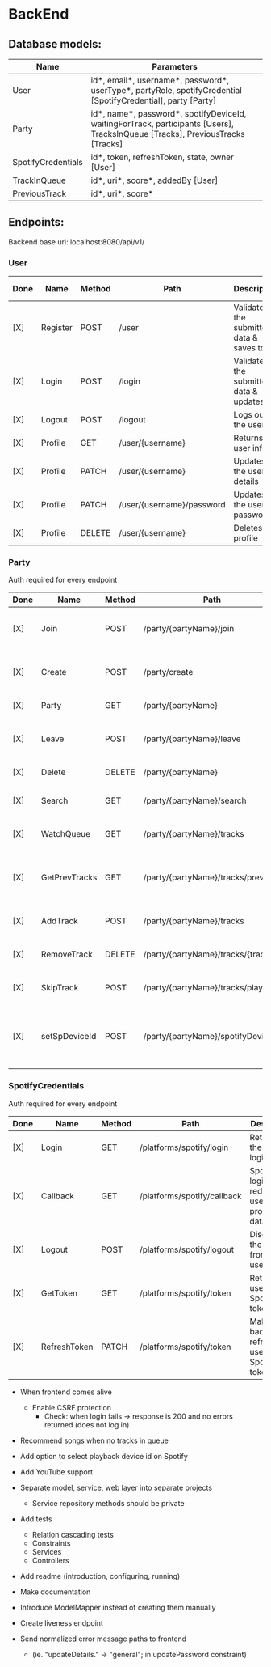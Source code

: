 # BackEnd

## Database models:

| Name               | Parameters                                                                                                                        |
|--------------------|-----------------------------------------------------------------------------------------------------------------------------------|
| User               | id\*, email\*, username\*, password\*, userType\*, partyRole, spotifyCredential [SpotifyCredential], party [Party]                |
| Party              | id\*, name\*, password\*, spotifyDeviceId, waitingForTrack, participants [Users], TracksInQueue [Tracks], PreviousTracks [Tracks] |
| SpotifyCredentials | id\*, token, refreshToken, state, owner [User]                                                                                    |
| TrackInQueue       | id\*, uri\*, score\*, addedBy [User]                                                                                              |
| PreviousTrack      | id\*, uri\*, score\*                                                                                                              |

## Endpoints:

Backend base uri:
localhost:8080/api/v1/

### User

| Done | Name     | Method | Path                      | Description                                | Auth required? |
|------|----------|--------|---------------------------|--------------------------------------------|----------------|
| [X]  | Register | POST   | /user                     | Validates the submitted data & saves to DB | no             |
| [X]  | Login    | POST   | /login                    | Validates the submitted data & updates DB  | no             |
| [X]  | Logout   | POST   | /logout                   | Logs out the user                          | yes            |
| [X]  | Profile  | GET    | /user/{username}          | Returns the user infos                     | yes            |
| [X]  | Profile  | PATCH  | /user/{username}          | Updates the user details                   | yes            |
| [X]  | Profile  | PATCH  | /user/{username}/password | Updates the user password                  | yes            |
| [X]  | Profile  | DELETE | /user/{username}          | Deletes the profile                        | yes            |

### Party

Auth required for every endpoint

| Done | Name          | Method | Path                                | Description                                       |
|------|---------------|--------|-------------------------------------|---------------------------------------------------|
| [X]  | Join          | POST   | /party/{partyName}/join             | Validates the submitted data                      |
| [X]  | Create        | POST   | /party/create                       | Validates the submitted data                      |
| [X]  | Party         | GET    | /party/{partyName}                  | Returns the party infos                           |
| [X]  | Leave         | POST   | /party/{partyName}/leave            | Removes the user from the party                   |
| [X]  | Delete        | DELETE | /party/{partyName}                  | Deletes the party                                 |
| [X]  | Search        | GET    | /party/{partyName}/search           | Returns the search results                        |
| [X]  | WatchQueue    | GET    | /party/{partyName}/tracks           | Returns the tracks in queue                       |
| [X]  | GetPrevTracks | GET    | /party/{partyName}/tracks/previous  | Returns the tracks that already have played       |
| [X]  | AddTrack      | POST   | /party/{partyName}/tracks           | Adds a track to the queue                         |
| [X]  | RemoveTrack   | DELETE | /party/{partyName}/tracks/{trackId} | Removes a track form the queue                    |
| [X]  | SkipTrack     | POST   | /party/{partyName}/tracks/playNext  | Skips the current track                           |
| [X]  | setSpDeviceId | POST   | /party/{partyName}/spotifyDeviceId  | Sets the Spotify Web Playback's device at backend |

### SpotifyCredentials

Auth required for every endpoint

| Done | Name         | Method | Path                        | Description                                             |
|------|--------------|--------|-----------------------------|---------------------------------------------------------|
| [X]  | Login        | GET    | /platforms/spotify/login    | Retrieves the Spotify login link                        |
| [X]  | Callback     | GET    | /platforms/spotify/callback | Spotify login page redirects users here, processes data |
| [X]  | Logout       | POST   | /platforms/spotify/logout   | Disconnects the Spotify from the user                   |
| [X]  | GetToken     | GET    | /platforms/spotify/token    | Returns the user's Spotify token                        |
| [X]  | RefreshToken | PATCH  | /platforms/spotify/token    | Makes the backend refresh the user's Spotify token      |

* When frontend comes alive
  * Enable CSRF protection
    * Check: when login fails -> response is 200 and no errors returned (does not log in)
* Recommend songs when no tracks in queue
* Add option to select playback device id on Spotify
* Add YouTube support

* Separate model, service, web layer into separate projects
    * Service repository methods should be private
* Add tests
    * Relation cascading tests
    * Constraints
    * Services
    * Controllers
* Add readme (introduction, configuring, running)
* Make documentation
* Introduce ModelMapper instead of creating them manually
* Create liveness endpoint
* Send normalized error message paths to frontend
  * (ie. "updateDetails.<cross-parameter>" -> "general"; in updatePassword constraint)

  